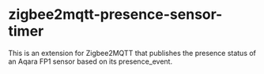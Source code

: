 # zigbee2mqtt-presence-sensor-timer
This is an extension for Zigbee2MQTT that publishes the presence status of an Aqara FP1 sensor based on its presence_event.
